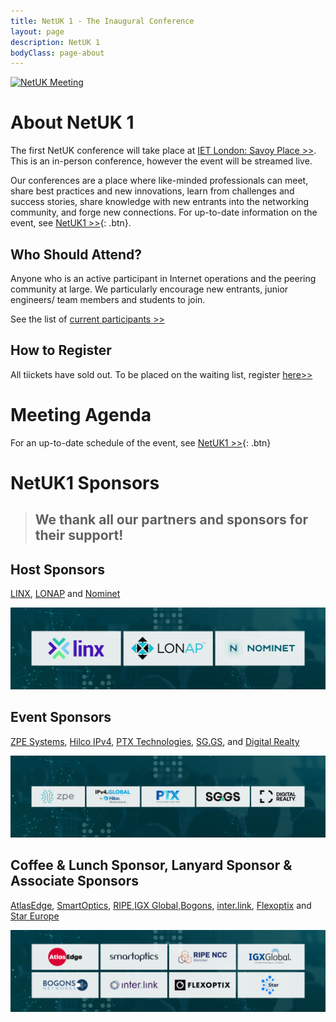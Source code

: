 ```yaml
---
title: NetUK 1 - The Inaugural Conference
layout: page
description: NetUK 1
bodyClass: page-about
---
```


<a href="https://tickets.netuk.org/NetUK1/">
   <img src="/images/netuk1-event-website-banner.svg" alt="NetUK Meeting">
</a>

# About NetUK 1

The first NetUK conference will take place at [IET London: Savoy Place >>](https://savoyplace.theiet.org/). This is an in-person conference, however the event will be streamed live.

Our conferences are a place where like-minded professionals can meet, share best practices and new innovations, learn from challenges and success stories, share knowledge with new entrants into the networking community, and forge new connections.
For up-to-date information on the event, see [NetUK1 >>](https://indico.netuk.org/event/1/){: .btn}.

## Who Should Attend?

Anyone who is an active participant in Internet operations and the peering community at large. We particularly encourage new entrants, junior engineers/ team members and students to join.

See the list of [current participants >>](https://indico.netuk.org/event/1/registrations/participants)

## How to Register

All tiickets have sold out. To be placed on the waiting list, register [here>>](https://tickets.netuk.org/NetUK1/)

# Meeting Agenda

For an up-to-date schedule of the event, see [NetUK1 >>](https://indico.netuk.org/event/1/timetable/#20240708.detailed){: .btn}

# NetUK1 Sponsors

> ## We thank all our partners and sponsors for their support!

## Host Sponsors

[LINX](https://savoyplace.theiet.org/), [LONAP](https://savoyplace.theiet.org/) and [Nominet](https://savoyplace.theiet.org/)

<img src="/images/NetUK 1 Sponsors T1.png" alt="Host Sponsors">

## Event Sponsors

[ZPE Systems](https://zpesystems.com/), [Hilco IPv4](https://ipv4.global/), [PTX Technologies](https://www.ptxtech.io/), [SG.GS](https://www.sg.gs/), and [Digital Realty](https://www.digitalrealty.co.uk/)

 <img src="/images/NetUK 1 Sponsors T2.png" alt="Event Sponsors">

## Coffee & Lunch Sponsor, Lanyard Sponsor & Associate Sponsors

[AtlasEdge](https://atlasedge.com/), [SmartOptics](https://smartoptics.com/), [RIPE](https://www.ripe.net),[IGX Global](https://igxglobal.com),[Bogons](https://www.bogons.net/), [inter.link](https://inter.link/), [Flexoptix](https://www.flexoptix.net/en) and [Star Europe](http://stareurope.eu/)

<img src="/images/NetUK 1 Sponsors T3.png" alt="Event Sponsors">